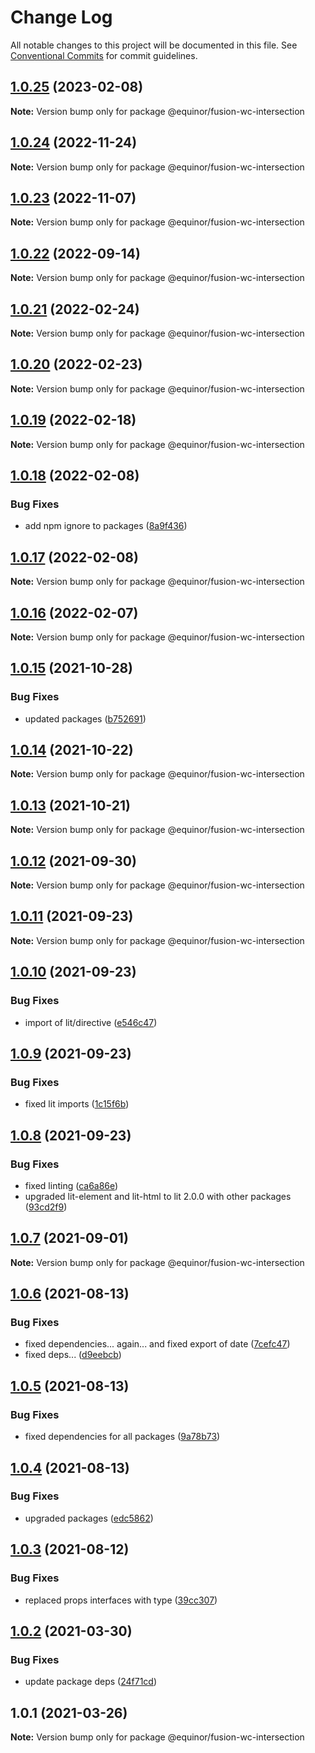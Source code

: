 # Change Log

All notable changes to this project will be documented in this file.
See [Conventional Commits](https://conventionalcommits.org) for commit guidelines.

## [1.0.25](https://github.com/equinor/fusion-web-components/compare/@equinor/fusion-wc-intersection@1.0.24...@equinor/fusion-wc-intersection@1.0.25) (2023-02-08)

**Note:** Version bump only for package @equinor/fusion-wc-intersection





## [1.0.24](https://github.com/equinor/fusion-web-components/compare/@equinor/fusion-wc-intersection@1.0.23...@equinor/fusion-wc-intersection@1.0.24) (2022-11-24)

**Note:** Version bump only for package @equinor/fusion-wc-intersection





## [1.0.23](https://github.com/equinor/fusion-web-components/compare/@equinor/fusion-wc-intersection@1.0.22...@equinor/fusion-wc-intersection@1.0.23) (2022-11-07)

**Note:** Version bump only for package @equinor/fusion-wc-intersection





## [1.0.22](https://github.com/equinor/fusion-web-components/compare/@equinor/fusion-wc-intersection@1.0.21...@equinor/fusion-wc-intersection@1.0.22) (2022-09-14)

**Note:** Version bump only for package @equinor/fusion-wc-intersection





## [1.0.21](https://github.com/equinor/fusion-web-components/compare/@equinor/fusion-wc-intersection@1.0.20...@equinor/fusion-wc-intersection@1.0.21) (2022-02-24)

**Note:** Version bump only for package @equinor/fusion-wc-intersection





## [1.0.20](https://github.com/equinor/fusion-web-components/compare/@equinor/fusion-wc-intersection@1.0.19...@equinor/fusion-wc-intersection@1.0.20) (2022-02-23)

**Note:** Version bump only for package @equinor/fusion-wc-intersection





## [1.0.19](https://github.com/equinor/fusion-web-components/compare/@equinor/fusion-wc-intersection@1.0.18...@equinor/fusion-wc-intersection@1.0.19) (2022-02-18)

**Note:** Version bump only for package @equinor/fusion-wc-intersection





## [1.0.18](https://github.com/equinor/fusion-web-components/compare/@equinor/fusion-wc-intersection@1.0.17...@equinor/fusion-wc-intersection@1.0.18) (2022-02-08)


### Bug Fixes

* add npm ignore to packages ([8a9f436](https://github.com/equinor/fusion-web-components/commit/8a9f436f4d38c0fec431d9388ce3098853f8babc))





## [1.0.17](https://github.com/equinor/fusion-web-components/compare/@equinor/fusion-wc-intersection@1.0.16...@equinor/fusion-wc-intersection@1.0.17) (2022-02-08)

**Note:** Version bump only for package @equinor/fusion-wc-intersection





## [1.0.16](https://github.com/equinor/fusion-web-components/compare/@equinor/fusion-wc-intersection@1.0.15...@equinor/fusion-wc-intersection@1.0.16) (2022-02-07)

**Note:** Version bump only for package @equinor/fusion-wc-intersection





## [1.0.15](https://github.com/equinor/fusion-web-components/compare/@equinor/fusion-wc-intersection@1.0.14...@equinor/fusion-wc-intersection@1.0.15) (2021-10-28)


### Bug Fixes

* updated packages ([b752691](https://github.com/equinor/fusion-web-components/commit/b75269105063dfbb150432bd86426e33d67ba869))





## [1.0.14](https://github.com/equinor/fusion-web-components/compare/@equinor/fusion-wc-intersection@1.0.13...@equinor/fusion-wc-intersection@1.0.14) (2021-10-22)

**Note:** Version bump only for package @equinor/fusion-wc-intersection





## [1.0.13](https://github.com/equinor/fusion-web-components/compare/@equinor/fusion-wc-intersection@1.0.12...@equinor/fusion-wc-intersection@1.0.13) (2021-10-21)

**Note:** Version bump only for package @equinor/fusion-wc-intersection





## [1.0.12](https://github.com/equinor/fusion-web-components/compare/@equinor/fusion-wc-intersection@1.0.11...@equinor/fusion-wc-intersection@1.0.12) (2021-09-30)

**Note:** Version bump only for package @equinor/fusion-wc-intersection





## [1.0.11](https://github.com/equinor/fusion-web-components/compare/@equinor/fusion-wc-intersection@1.0.10...@equinor/fusion-wc-intersection@1.0.11) (2021-09-23)

**Note:** Version bump only for package @equinor/fusion-wc-intersection





## [1.0.10](https://github.com/equinor/fusion-web-components/compare/@equinor/fusion-wc-intersection@1.0.9...@equinor/fusion-wc-intersection@1.0.10) (2021-09-23)


### Bug Fixes

* import of lit/directive ([e546c47](https://github.com/equinor/fusion-web-components/commit/e546c47ed439237a60457128d82136cff4e4830e))





## [1.0.9](https://github.com/equinor/fusion-web-components/compare/@equinor/fusion-wc-intersection@1.0.8...@equinor/fusion-wc-intersection@1.0.9) (2021-09-23)


### Bug Fixes

* fixed lit imports ([1c15f6b](https://github.com/equinor/fusion-web-components/commit/1c15f6b865b9e43193942610f881ed1bc74a623c))





## [1.0.8](https://github.com/equinor/fusion-web-components/compare/@equinor/fusion-wc-intersection@1.0.7...@equinor/fusion-wc-intersection@1.0.8) (2021-09-23)


### Bug Fixes

* fixed linting ([ca6a86e](https://github.com/equinor/fusion-web-components/commit/ca6a86ebda14f6c85cb58f125778e94847b70b1d))
* upgraded lit-element and lit-html to lit 2.0.0 with other packages ([93cd2f9](https://github.com/equinor/fusion-web-components/commit/93cd2f997d6045fd5ab69fe05ccee5acfa861ad7))





## [1.0.7](https://github.com/equinor/fusion-web-components/compare/@equinor/fusion-wc-intersection@1.0.6...@equinor/fusion-wc-intersection@1.0.7) (2021-09-01)

**Note:** Version bump only for package @equinor/fusion-wc-intersection





## [1.0.6](https://github.com/equinor/fusion-web-components/compare/@equinor/fusion-wc-intersection@1.0.5...@equinor/fusion-wc-intersection@1.0.6) (2021-08-13)


### Bug Fixes

* fixed dependencies... again... and fixed export of date ([7cefc47](https://github.com/equinor/fusion-web-components/commit/7cefc47b307e67c3a79c41579e07ece70c2e0728))
* fixed deps... ([d9eebcb](https://github.com/equinor/fusion-web-components/commit/d9eebcb1d637e9c2bb64f465c9378f1fea17c973))





## [1.0.5](https://github.com/equinor/fusion-web-components/compare/@equinor/fusion-wc-intersection@1.0.4...@equinor/fusion-wc-intersection@1.0.5) (2021-08-13)


### Bug Fixes

* fixed dependencies for all packages ([9a78b73](https://github.com/equinor/fusion-web-components/commit/9a78b73068685cd4d096fdea1e8501464c18a51c))





## [1.0.4](https://github.com/equinor/fusion-web-components/compare/@equinor/fusion-wc-intersection@1.0.3...@equinor/fusion-wc-intersection@1.0.4) (2021-08-13)


### Bug Fixes

* upgraded packages ([edc5862](https://github.com/equinor/fusion-web-components/commit/edc58624c3921ef6c77020dd3a026f40ed1dd5f2))





## [1.0.3](https://github.com/equinor/fusion-web-components/compare/@equinor/fusion-wc-intersection@1.0.2...@equinor/fusion-wc-intersection@1.0.3) (2021-08-12)


### Bug Fixes

* replaced props interfaces with type ([39cc307](https://github.com/equinor/fusion-web-components/commit/39cc3078b3bb217587f5eb39020a312cb859bb96))





## [1.0.2](https://github.com/equinor/fusion-web-components/compare/@equinor/fusion-wc-intersection@1.0.1...@equinor/fusion-wc-intersection@1.0.2) (2021-03-30)


### Bug Fixes

* update package deps ([24f71cd](https://github.com/equinor/fusion-web-components/commit/24f71cdb8f2ce709dcd7be534e3ddaea6496311f))





## 1.0.1 (2021-03-26)

**Note:** Version bump only for package @equinor/fusion-wc-intersection
